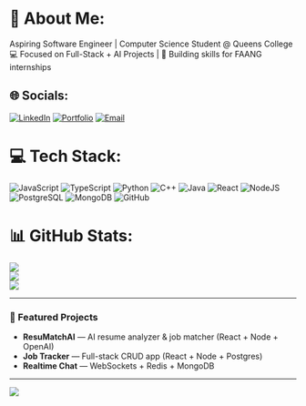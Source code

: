 # 💫 About Me:
Aspiring Software Engineer | Computer Science Student @ Queens College  
💻 Focused on Full-Stack + AI Projects | 🚀 Building skills for FAANG internships

## 🌐 Socials:
[![LinkedIn](https://img.shields.io/badge/LinkedIn-%230077B5.svg?logo=linkedin&logoColor=white)](https://linkedin.com/in/luv-patel-395267299)
[![Portfolio](https://img.shields.io/badge/Portfolio-000000.svg?logo=vercel&logoColor=white)](https://your-portfolio-link.com)
[![Email](https://img.shields.io/badge/Email-D14836.svg?logo=gmail&logoColor=white)](mailto:your.email@domain.com)

# 💻 Tech Stack:
![JavaScript](https://img.shields.io/badge/JavaScript-%23323330.svg?logo=javascript&logoColor=%23F7DF1E)
![TypeScript](https://img.shields.io/badge/TypeScript-%23007ACC.svg?logo=typescript&logoColor=white)
![Python](https://img.shields.io/badge/Python-3670A0?logo=python&logoColor=ffdd54)
![C++](https://img.shields.io/badge/C++-%2300599C.svg?logo=c%2B%2B&logoColor=white)
![Java](https://img.shields.io/badge/Java-%23ED8B00.svg?logo=openjdk&logoColor=white)
![React](https://img.shields.io/badge/React-%2320232a.svg?logo=react&logoColor=%2361DAFB)
![NodeJS](https://img.shields.io/badge/Node.js-6DA55F?logo=node.js&logoColor=white)
![PostgreSQL](https://img.shields.io/badge/PostgreSQL-4169E1?logo=postgresql&logoColor=white)
![MongoDB](https://img.shields.io/badge/MongoDB-47A248?logo=mongodb&logoColor=white)
![GitHub](https://img.shields.io/badge/GitHub-%23121011.svg?logo=github&logoColor=white)

# 📊 GitHub Stats:
![](https://github-readme-stats.vercel.app/api?username=luvpatel016&theme=blue_navy&hide_border=false&include_all_commits=true&count_private=true)<br/>
![](https://nirzak-streak-stats.vercel.app/?user=luvpatel016&theme=blue_navy&hide_border=false)<br/>
![](https://github-readme-stats.vercel.app/api/top-langs/?username=luvpatel016&theme=blue_navy&hide_border=false&include_all_commits=true&count_private=true&layout=compact)

---

### 🚀 Featured Projects
- **ResuMatchAI** — AI resume analyzer & job matcher (React + Node + OpenAI)  
- **Job Tracker** — Full-stack CRUD app (React + Node + Postgres)  
- **Realtime Chat** — WebSockets + Redis + MongoDB

---

[![](https://visitcount.itsvg.in/api?id=luvpatel016&icon=2&color=1)](https://visitcount.itsvg.in)

<!-- Proudly creat
